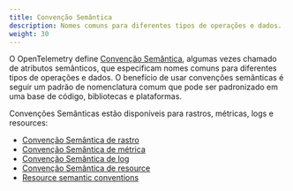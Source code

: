 ```yaml
---
title: Convenção Semântica
description: Nomes comuns para diferentes tipos de operações e dados.
weight: 30
---
```


O OpenTelemetry define [Convenção Semântica](/docs/specs/semconv/), algumas
vezes chamado de atributos semânticos, que especificam nomes comuns para
diferentes tipos de operações e dados. O benefício de usar convenções semânticas
é seguir um padrão de nomenclatura comum que pode ser padronizado em uma base de
código, bibliotecas e plataformas.

Convenções Semânticas estão disponíveis para rastros, métricas, logs e
resources:

- [Convenção Semântica de rastro](/docs/specs/semconv/general/trace/)
- [Convenção Semântica de métrica](/docs/specs/semconv/general/metrics/)
- [Convenção Semântica de log](/docs/specs/semconv/general/logs/)
- [Convenção Semântica de resource](/docs/specs/semconv/resource/)
- [Resource semantic conventions](/docs/specs/semconv/resource/)
